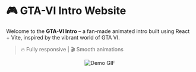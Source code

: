 # 🎮 GTA-VI Intro Website

Welcome to the **GTA-VI Intro** – a fan-made animated intro built using React + Vite, inspired by the vibrant world of GTA VI.

> 🔥 Fully responsive | 🎬 Smooth animations


<p align="center">
  <img src="public/GTA-VI-ezgif.com-video-to-gif-converter.gif" alt="Demo GIF" />
</p>
